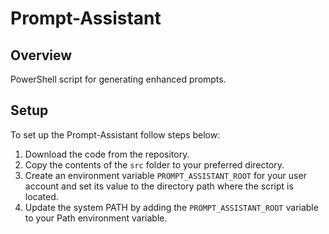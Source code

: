 # Prompt-Assistant

## Overview
PowerShell script for generating enhanced prompts.

## Setup

To set up the Prompt-Assistant follow steps below:
1. Download the code from the repository.
2. Copy the contents of the `src` folder to your preferred directory.
3. Create an environment variable `PROMPT_ASSISTANT_ROOT` for your user account and set its value to the directory path where the script is located.
4. Update the system PATH by adding the `PROMPT_ASSISTANT_ROOT` variable to your Path environment variable.

